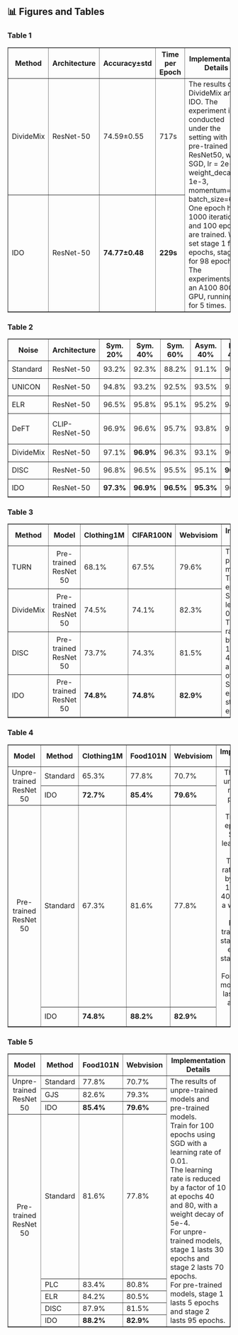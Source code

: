 ## 📊 Figures and Tables

### Table 1

<table border="1" cellspacing="0" cellpadding="5">
  <thead>
    <tr>
      <th>Method</th>
      <th>Architecture</th>
      <th>Accuracy±std</th>
      <th>Time per Epoch</th>
      <th rowspan="3">Implementation Details</th>
    </tr>
  </thead>
  <tbody>
    <tr>
      <td>DivideMix</td>
      <td>ResNet-50</td>
      <td>74.59±0.55</td>
      <td>717s</td>
      <td rowspan="2">
        The results of DivideMix and IDO. 
        The experiment is conducted under the setting with pre-trained ResNet50, with SGD, lr = 2e-3, weight_decay = 1e-3, momentum=0.9, batch_size=64. 
        One epoch has 1000 iterations, and 100 epochs are trained. 
        We set stage 1 for 2 epochs, stage 2 for 98 epochs. 
        The experiments use an A100 80G GPU, running for 5 times.
      </td>
    </tr>
    <tr>
      <td>IDO</td>
      <td>ResNet-50</td>
      <td><b>74.77±0.48</b></td>
      <td><b>229s</b></td>
    </tr>
  </tbody>
</table>


### Table 2

<table border="1" cellspacing="0" cellpadding="5">
  <thead>
    <tr>
      <th>Noise</th>
      <th>Architecture</th>
      <th>Sym. 20%</th>
      <th>Sym. 40%</th>
      <th>Sym. 60%</th>
      <th>Asym. 40%</th>
      <th>Inst. 40%</th>
      <th rowspan="8">Implementation Details</th>
    </tr>
  </thead>
  <tbody>
    <tr>
      <td>Standard</td>
      <td>ResNet-50</td>
      <td>93.2%</td>
      <td>92.3%</td>
      <td>88.2%</td>
      <td>91.1%</td>
      <td>90.9%</td>
      <td rowspan="7">
        The results of Standard, UNICON, ELR, DeFT, DivideMix, DISC and IDO on CIFAR-10 with five different noise levels. 
        The experiment setting is followed CIFAR-100 setting in our paper.
      </td>
    </tr>
    <tr>
      <td>UNICON</td>
      <td>ResNet-50</td>
      <td>94.8%</td>
      <td>93.2%</td>
      <td>92.5%</td>
      <td>93.5%</td>
      <td>93.9%</td>
    </tr>
    <tr>
      <td>ELR</td>
      <td>ResNet-50</td>
      <td>96.5%</td>
      <td>95.8%</td>
      <td>95.1%</td>
      <td>95.2%</td>
      <td>94.8%</td>
    </tr>
    <tr>
      <td>DeFT</td>
      <td>CLIP-ResNet-50</td>
      <td>96.9%</td>
      <td>96.6%</td>
      <td>95.7%</td>
      <td>93.8%</td>
      <td>95.1%</td>
    </tr>
    <tr>
      <td>DivideMix</td>
      <td>ResNet-50</td>
      <td>97.1%</td>
      <td><b>96.9%</b></td>
      <td>96.3%</td>
      <td>93.1%</td>
      <td>96.0%</td>
    </tr>
    <tr>
      <td>DISC</td>
      <td>ResNet-50</td>
      <td>96.8%</td>
      <td>96.5%</td>
      <td>95.5%</td>
      <td>95.1%</td>
      <td><b>96.5%</b></td>
    </tr>
    <tr>
      <td>IDO</td>
      <td>ResNet-50</td>
      <td><b>97.3%</b></td>
      <td><b>96.9%</b></td>
      <td><b>96.5%</b></td>
      <td><b>95.3%</b></td>
      <td>96.4%</td>
    </tr>
  </tbody>
</table>

### Table 3

<table border="1" cellspacing="0" cellpadding="5">
  <thead>
    <tr>
      <th>Method</th>
      <th>Model</th>
      <th>Clothing1M</th>
      <th>CIFAR100N</th>
      <th>Webvisiom</th>
      <th rowspan="5">Implementation Details</th>
    </tr>
  </thead>
  <tbody>
    <tr>
      <td>TURN</td>
      <td align="center">Pre-trained ResNet 50</td>
      <td>68.1%</td>
      <td>67.5%</td>
      <td>79.6%</td>
      <td rowspan="4">The results of pre-trained models. <br>
        Train for 100 epochs using SGD with a learning rate of 0.01. <br>
        The learning rate is reduced by a factor of 10 at epochs 40 and 80, with a weight decay of 5e-4. <br>
        Stage 1 lasts 5 epochs and stage 2 lasts 95 epochs.
      </td>
    </tr>
    <tr>
      <td>DivideMix</td>
      <td align="center">Pre-trained ResNet 50</td>
      <td>74.5%</td>
      <td>74.1%</td>
      <td>82.3%</td>
    </tr>
    <tr>
      <td>DISC</td>
      <td align="center">Pre-trained ResNet 50</td>
      <td>73.7%</td>
      <td>74.3%</td>
      <td>81.5%</td>
    </tr>
    <tr>
      <td>IDO</td>
      <td align="center">Pre-trained ResNet 50</td>
      <td><b>74.8%</b></td>
      <td><b>74.8%</b></td>
      <td><b>82.9%</b></td>
    </tr>
  </tbody>
</table>



### Table 4

<table border="1" cellspacing="0" cellpadding="5">
  <thead>
    <tr>
      <th>Model</th>
      <th>Method</th>
      <th>Clothing1M</th>
      <th>Food101N</th>
      <th>Webvisiom</th>
      <th rowspan="5">Implementation Details</th>
    </tr>
  </thead>
  <tbody>
    <tr>
      <td rowspan="2" align="center">Unpre-trained ResNet 50</td>
      <td>Standard</td>
      <td>65.3%</td>
      <td>77.8%</td>
      <td>70.7%</td>
      <td rowspan="4" align="center">
        The results of unpre-trained models and pre-trained models. <br>
        Train for 100 epochs using SGD with a learning rate of 0.01. <br>
        The learning rate is reduced by a factor of 10 at epochs 40 and 80, with a weight decay of 5e-4. <br>
        For unpre-trained models, stage 1 lasts 30 epochs and stage 2 lasts 70 epochs.<br>
        For pre-trained models, stage 1 lasts 5 epochs and stage 2 lasts 95 epochs.
      </td>
    </tr>
    <tr>
      <td>IDO</td>
      <td><b>72.7%</b></td>
      <td><b>85.4%</b></td>
      <td><b>79.6%</b></td>
    </tr>
    <tr>
      <td rowspan="2" align="center">Pre-trained ResNet 50</td>
      <td>Standard</td>
      <td>67.3%</td>
      <td>81.6%</td>
      <td>77.8%</td>
    </tr>
    <tr>
      <td>IDO</td>
      <td><b>74.8%</b></td>
      <td><b>88.2%</b></td>
      <td><b>82.9%</b></td>
    </tr>
  </tbody>
</table>



### Table 5

<table border="1" cellspacing="0" cellpadding="5">
  <thead>
    <tr>
      <th>Model</th>
      <th>Method</th>
      <th>Food101N</th>
      <th>Webvision</th>
      <th rowspan="9">Implementation Details</th>
    </tr>
  </thead>
  <tbody>
    <tr>
      <td rowspan="3" align="center">Unpre-trained ResNet 50</td>
      <td>Standard</td>
      <td>77.8%</td>
      <td>70.7%</td>
      <td rowspan="8">The results of unpre-trained models and pre-trained models. <br>
        Train for 100 epochs using SGD with a learning rate of 0.01. <br>
        The learning rate is reduced by a factor of 10 at epochs 40 and 80, with a weight decay of 5e-4. <br>
        For unpre-trained models, stage 1 lasts 30 epochs and stage 2 lasts 70 epochs.<br>
        For pre-trained models, stage 1 lasts 5 epochs and stage 2 lasts 95 epochs.
      </td>
    </tr>
    <tr>
      <td>GJS</td>
      <td>82.6%</td>
      <td>79.3%</td>
    </tr>
    <tr>
      <td>IDO</td>
      <td><b>85.4%</b></td>
      <td><b>79.6%</b></td>
    </tr>
    <tr>
      <td rowspan="6" align="center">Pre-trained ResNet 50</td>
      <td>Standard</td>
      <td>81.6%</td>
      <td>77.8%</td>
    </tr>
    <tr>
      <td>PLC</td>
      <td>83.4%</td>
      <td>80.8%</td>
    </tr>
    <tr>
      <td>ELR</td>
      <td>84.2%</td>
      <td>80.5%</td>
    </tr>
    <tr>
      <td>DISC</td>
      <td>87.9%</td>
      <td>81.5%</td>
    </tr>
    <tr>
      <td>IDO</td>
      <td><b>88.2%</b></td>
      <td><b>82.9%</b></td>
    </tr>
  </tbody>
</table>

